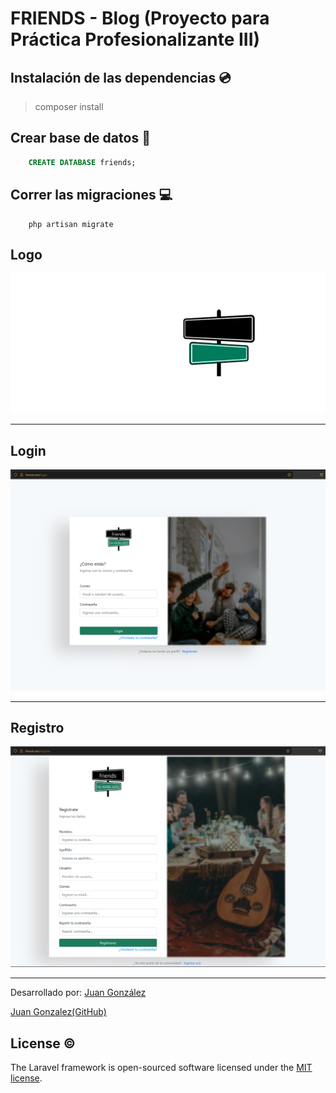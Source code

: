# FRIENDS - Blog (Proyecto para Práctica Profesionalizante III) 

## Instalación de las dependencias :cd:
> composer install

## Crear base de datos :floppy_disk:
```SQL
    CREATE DATABASE friends;
```
## Correr las migraciones :computer:
```
    php artisan migrate
```

## Logo
![Logo friends](public/assets/images/logo-horizontal.png)
___
## Login
![Pantalla Login](public/assets/images/login.PNG)
___
## Registro
![Pantalla de Registro](public/assets/images/register.PNG)
___

Desarrollado por: [Juan González](mailto:juanchismo10@gmail.com)

[Juan Gonzalez(GitHub)](https://github.com/JotAlGe)
## License :copyright:

The Laravel framework is open-sourced software licensed under the [MIT license](https://opensource.org/licenses/MIT).
